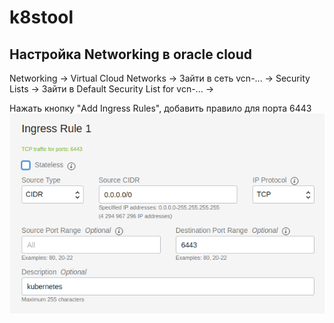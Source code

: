 # k8stool

## Настройка Networking в oracle cloud

Networking -> Virtual Cloud Networks -> Зайти в сеть vcn-... -> Security Lists -> Зайти в Default Security List for vcn-... -> 

Нажать кнопку "Add Ingress Rules", добавить правило для порта 6443
![Rule](static/kubernetes_fw_rule.png)
